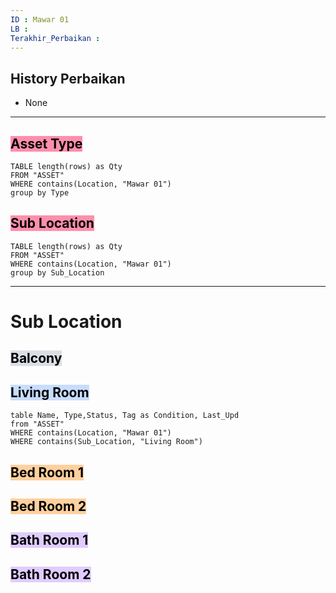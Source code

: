 ```yaml
---
ID : Mawar 01
LB : 
Terakhir_Perbaikan : 
---
```



## History Perbaikan
- None









---
## <mark style="background: #FF5582A6;">Asset Type</mark> 
```dataview 
TABLE length(rows) as Qty 
FROM "ASSET" 
WHERE contains(Location, "Mawar 01")
group by Type
```

## <mark style="background: #FF5582A6;">Sub Location</mark> 
```dataview 
TABLE length(rows) as Qty 
FROM "ASSET" 
WHERE contains(Location, "Mawar 01")
group by Sub_Location
```
---




# Sub Location

## <mark style="background: #CACFD9A6;">Balcony</mark> 

## <mark style="background: #ADCCFFA6;">Living Room</mark> 
```dataview  
table Name, Type,Status, Tag as Condition, Last_Upd
from "ASSET"
WHERE contains(Location, "Mawar 01")
WHERE contains(Sub_Location, "Living Room")
```
## <mark style="background: #FFB86CA6;">Bed Room 1</mark> 

## <mark style="background: #FFB86CA6;">Bed Room 2</mark> 

## <mark style="background: #D2B3FFA6;">Bath Room 1</mark> 

## <mark style="background: #D2B3FFA6;">Bath Room 2</mark> 
